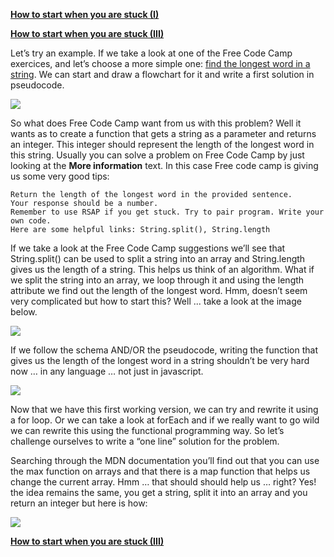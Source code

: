 **[How to start when you are stuck (I)](https://github.com/FreeCodeCamp/freecodecamp/wiki/How-to-start-when-you-are-stuck-(I))**

**[How to start when you are stuck (III)](https://github.com/FreeCodeCamp/freecodecamp/wiki/How-to-start-when-you-are-stuck-(III))**

Let’s try an example. If we take a look at one of the Free Code Camp exercices, and let’s choose a more simple one: [find the longest word in a string](http://www.freecodecamp.com/challenges/bonfire-find-the-longest-word-in-a-string). We can start and draw a flowchart for it and write a first solution in pseudocode.

![](http://biancamihai.github.io/img/bonfire-1.png)

So what does Free Code Camp want from us with this problem? Well it wants as to create a function that gets a string as a parameter and returns an integer. This integer should represent the length of the longest word in this string. Usually you can solve a problem on Free Code Camp by just looking at the **More information** text. In this case Free code camp is giving us some very good tips:
    
    Return the length of the longest word in the provided sentence.
    Your response should be a number.
    Remember to use RSAP if you get stuck. Try to pair program. Write your own code.
    Here are some helpful links: String.split(), String.length

If we take a look at the Free Code Camp suggestions we’ll see that String.split() can be used to split a string into an array and String.length gives us the length of a string. This helps us think of an algorithm. What if we split the string into an array, we loop through it and using the length attribute we find out the length of the longest word. Hmm, doesn’t seem very complicated but how to start this? Well ... take a look at the image below. 

![](http://biancamihai.github.io/img/flowchart.png)

If we follow the schema AND/OR the pseudocode, writing the function that gives us the length of the longest word in a string shouldn’t be very hard now … in any language … not just in javascript.

![](http://biancamihai.github.io/img/bonfire-2.png)

Now that we have this first working version, we can try and rewrite it using a for loop. Or we can take a look at forEach and if we really want to go wild we can rewrite this using the functional programming way. So let’s challenge ourselves to write a “one line” solution for the problem. 

Searching through the MDN documentation you’ll find out that you can use the max function on arrays and that there is a map function that helps us change the current array. Hmm … that should should help us … right? Yes! the idea remains the same, you get a string, split it into an array and you return an integer but here is how:

![](http://biancamihai.github.io/img/bonfire-3.png)

**[How to start when you are stuck (III)](https://github.com/FreeCodeCamp/freecodecamp/wiki/How-to-start-when-you-are-stuck-(III))**